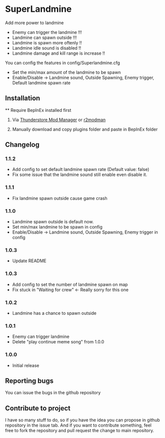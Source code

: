 # SuperLandmine

Add more power to landmine

* Enemy can trigger the landmine !!! 
* Landmine can spawn outside !!!
* Landmine is spawn more oftenly !!
* Landmine idle sound is disabled !!
* Landmine damage and kill range is increase !!

You can config the features in config/Superlandmine.cfg
- Set the min/max amount of the landmine to be spawn
- Enable/Disable -> Landmine sound, Outside Spawning, Enemy trigger, Default landmine spawn rate

## Installation
** Require BepInEx installed first

1. Via [Thunderstore Mod Manager](https://www.overwolf.com/app/Thunderstore-Thunderstore_Mod_Manager) or [r2modman](https://for-the-king.thunderstore.io/package/ebkr/r2modman/)

2. Manually download and copy plugins folder and paste in BepInEx folder 



## Changelog

### 1.1.2

* Add config to set default landmine spawn rate (Default value: false)
* Fix some issue that the landmine sound still enable even disable it.

### 1.1.1

* Fix landmine spawn outside cause game crash

### 1.1.0

* Landmine spawn outside is default now.
* Set min/max landmine to be spawn in config
* Enable/Disable -> Landmine sound, Outside Spawning, Enemy trigger in config

### 1.0.3

* Update README

### 1.0.3

* Add config to set the number of landmine spawn on map
* Fix stuck in "Waiting for crew" <- Really sorry for this one


### 1.0.2

* Landmine has a chance to spawn outside

### 1.0.1

* Enemy can trigger landmine
* Delete "play continue meme song" from 1.0.0

### 1.0.0

* Initial release


## Reporting bugs
You can issue the bugs in the github repository

## Contribute to project
I have so many stuff to do, so if you have the idea you can propose in github repository in the issue tab.
And if you want to contribute something, feel free to fork the repository and pull request the change to main repository.
